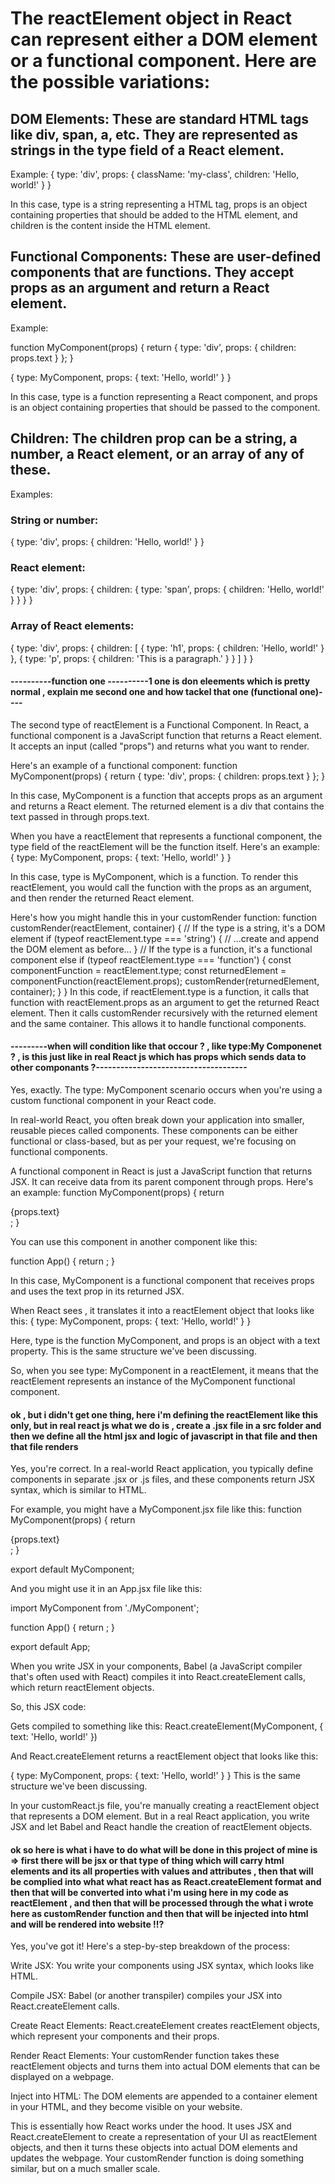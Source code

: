 
# The reactElement object in React can represent either a DOM element or a functional component. Here are the possible variations:

## DOM Elements: These are standard HTML tags like div, span, a, etc. They are represented as strings in the type field of a React element.
Example:
{
    type: 'div',
    props: {
        className: 'my-class',
        children: 'Hello, world!'
    }
}

In this case, type is a string representing a HTML tag, props is an object containing properties that should be added to the HTML element, and children is the content inside the HTML element.

## Functional Components: These are user-defined components that are functions. They accept props as an argument and return a React element.
Example:

function MyComponent(props) {
    return {
        type: 'div',
        props: {
            children: props.text
        }
    };
}

{
    type: MyComponent,
    props: {
        text: 'Hello, world!'
    }
}


In this case, type is a function representing a React component, and props is an object containing properties that should be passed to the component.

## Children: The children prop can be a string, a number, a React element, or an array of any of these.
Examples:

### String or number:
{
    type: 'div',
    props: {
        children: 'Hello, world!'
    }
}

### React element:
{
    type: 'div',
    props: {
        children: {
            type: 'span',
            props: {
                children: 'Hello, world!'
            }
        }
    }
}

### Array of React elements:
{
    type: 'div',
    props: {
        children: [
            {
                type: 'h1',
                props: {
                    children: 'Hello, world!'
                }
            },
            {
                type: 'p',
                props: {
                    children: 'This is a paragraph.'
                }
            }
        ]
    }
}


#### ----------function one ----------1 one is don eleements which is pretty normal , explain me second one and how tackel that one (functional one)----
The second type of reactElement is a Functional Component. In React, a functional component is a JavaScript function that returns a React element. It accepts an input (called "props") and returns what you want to render.

Here's an example of a functional component:
function MyComponent(props) {
    return {
        type: 'div',
        props: {
            children: props.text
        }
    };
}

In this case, MyComponent is a function that accepts props as an argument and returns a React element. The returned element is a div that contains the text passed in through props.text.

When you have a reactElement that represents a functional component, the type field of the reactElement will be the function itself. Here's an example:
{
    type: MyComponent,
    props: {
        text: 'Hello, world!'
    }
}

In this case, type is MyComponent, which is a function. To render this reactElement, you would call the function with the props as an argument, and then render the returned React element.

Here's how you might handle this in your customRender function:
function customRender(reactElement, container) {
    // If the type is a string, it's a DOM element
    if (typeof reactElement.type === 'string') {
        // ...create and append the DOM element as before...
    }
    // If the type is a function, it's a functional component
    else if (typeof reactElement.type === 'function') {
        const componentFunction = reactElement.type;
        const returnedElement = componentFunction(reactElement.props);
        customRender(returnedElement, container);
    }
}
In this code, if reactElement.type is a function, it calls that function with reactElement.props as an argument to get the returned React element. Then it calls customRender recursively with the returned element and the same container. This allows it to handle functional components.


#### ---------when will condition like that occour ? , like type:My Componenet ? , is this just like in real React js which has props which sends data to other componants ?-------------------------------------

Yes, exactly. The type: MyComponent scenario occurs when you're using a custom functional component in your React code.

In real-world React, you often break down your application into smaller, reusable pieces called components. These components can be either functional or class-based, but as per your request, we're focusing on functional components.

A functional component in React is just a JavaScript function that returns JSX. It can receive data from its parent component through props. Here's an example:
function MyComponent(props) {
    return <div>{props.text}</div>;
}

You can use this component in another component like this:

function App() {
    return <MyComponent text="Hello, world!" />;
}

In this case, MyComponent is a functional component that receives props and uses the text prop in its returned JSX.

When React sees <MyComponent text="Hello, world!" />, it translates it into a reactElement object that looks like this:
{
    type: MyComponent,
    props: {
        text: 'Hello, world!'
    }
}

Here, type is the function MyComponent, and props is an object with a text property. This is the same structure we've been discussing.

So, when you see type: MyComponent in a reactElement, it means that the reactElement represents an instance of the MyComponent functional component.



#### ok , but i didn't get one thing, here i'm defining the reactElement like this only, but in real react js what we do is , create a .jsx file in a src folder and then we define all the html jsx and logic of javascript in that file and then that file renders

 Yes, you're correct. In a real-world React application, you typically define components in separate .jsx or .js files, and these components return JSX syntax, which is similar to HTML.

For example, you might have a MyComponent.jsx file like this:
function MyComponent(props) {
    return <div>{props.text}</div>;
}

export default MyComponent;

And you might use it in an App.jsx file like this:

import MyComponent from './MyComponent';

function App() {
    return <MyComponent text="Hello, world!" />;
}

export default App;

When you write JSX in your components, Babel (a JavaScript compiler that's often used with React) compiles it into React.createElement calls, which return reactElement objects.

So, this JSX code:
<MyComponent text="Hello, world!" />

Gets compiled to something like this:
React.createElement(MyComponent, { text: 'Hello, world!' })

And React.createElement returns a reactElement object that looks like this:

{
    type: MyComponent,
    props: {
        text: 'Hello, world!'
    }
}
This is the same structure we've been discussing.

In your customReact.js file, you're manually creating a reactElement object that represents a DOM element. But in a real React application, you write JSX and let Babel and React handle the creation of reactElement objects.


#### ok so here is what i have to do what will be done in this project of mine is => first there will be jsx or that type of thing which will carry html elements and its all properties with values and attributes , then that will be complied into what what react has as React.createElement format and then that will be converted into what i'm using here in my code as reactElement , and then that will be processed through the what i wrote here as customRender function and then that will be injected into html and will be rendered into website !!?

Yes, you've got it! Here's a step-by-step breakdown of the process:

Write JSX: You write your components using JSX syntax, which looks like HTML.

Compile JSX: Babel (or another transpiler) compiles your JSX into React.createElement calls.

Create React Elements: React.createElement creates reactElement objects, which represent your components and their props.

Render React Elements: Your customRender function takes these reactElement objects and turns them into actual DOM elements that can be displayed on a webpage.

Inject into HTML: The DOM elements are appended to a container element in your HTML, and they become visible on your website.

This is essentially how React works under the hood. It uses JSX and React.createElement to create a representation of your UI as reactElement objects, and then it turns these objects into actual DOM elements and updates the webpage. Your customRender function is doing something similar, but on a much smaller scale.



#### 